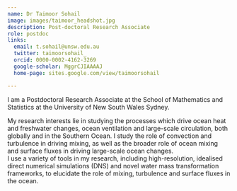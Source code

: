 ```yaml
---
name: Dr Taimoor Sohail
image: images/taimoor_headshot.jpg
description: Post-doctoral Research Associate
role: postdoc
links:
  email: t.sohail@unsw.edu.au
  twitter: taimoorsohail_
  orcid: 0000-0002-4162-3269
  google-scholar: MggrCJIAAAAJ
  home-page: sites.google.com/view/taimoorsohail

---
```


I am a Postdoctoral Research Associate at the School of Mathematics and Statistics at the University of New South Wales Sydney.

My research interests lie in studying the processes which drive ocean heat and freshwater changes, ocean ventilation and large-scale circulation, both globally and in the Southern Ocean. I study the role of convection and turbulence in driving mixing, as well as the broader role of ocean mixing and surface fluxes in driving large-scale ocean changes.  
I use a variety of tools in my research, including high-resolution, idealised direct numerical simulations (DNS) and novel water mass transformation frameworks, to elucidate the role of mixing, turbulence and surface fluxes in the ocean. 
